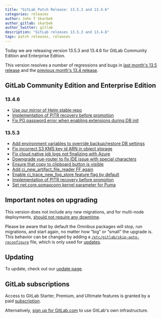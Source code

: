```yaml
---
title: "GitLab Patch Release: 13.5.3 and 13.4.6"
categories: releases
author: John T Skarbek
author_gitlab: skarbek
author_twitter: gitlab
description: "GitLab releases 13.5.3 and 13.4.6"
tags: patch releases, releases
---
```


<!-- For detailed instructions on how to complete this, please see https://gitlab.com/gitlab-org/release/docs/blob/master/general/patch/blog-post.md -->

Today we are releasing version 13.5.3 and 13.4.6 for GitLab Community Edition and Enterprise Edition.

This version resolves a number of regressions and bugs in
[last month's 13.5 release](/releases/2020/10/22/gitlab-13-5-released/) and
the [previous month's 13.4 release](/releases/2020/09/22/gitlab-13-4-released/).

## GitLab Community Edition and Enterprise Edition

### 13.4.6

* [Use our mirror of Helm stable repo](https://gitlab.com/gitlab-org/gitlab/-/merge_requests/44875)
* [Implementation of PITR recovery before promotion](https://gitlab.com/gitlab-org/omnibus-gitlab/-/merge_requests/4636)
* [Fix PG password error when enabling extensions during DB init](https://gitlab.com/gitlab-org/charts/gitlab/-/merge_requests/1593)

### 13.5.3

* [Add environment variables to override backup/restore DB settings](https://gitlab.com/gitlab-org/gitlab/-/merge_requests/45855)
* [Fix incorrect S3 KMS key id ARN in object storage](https://gitlab.com/gitlab-org/gitlab/-/merge_requests/46107)
* [Fix cloud native job logs not finalizing with Azure](https://gitlab.com/gitlab-org/gitlab/-/merge_requests/46209)
* [Downgrade vue-router to fix IDE issue with special characters](https://gitlab.com/gitlab-org/gitlab/-/merge_requests/46398)
* [Ensure that copy to clipboard button is visible](https://gitlab.com/gitlab-org/gitlab/-/merge_requests/46466)
* [Add ci_new_artifact_file_reader FF again](https://gitlab.com/gitlab-org/gitlab/-/merge_requests/46552)
* [Enable ci_trace_new_fog_store feature flag by default](https://gitlab.com/gitlab-org/gitlab/-/merge_requests/46577)
* [Implementation of PITR recovery before promotion](https://gitlab.com/gitlab-org/omnibus-gitlab/-/merge_requests/4636)
* [Set net.core.somaxconn kernel parameter for Puma](https://gitlab.com/gitlab-org/omnibus-gitlab/-/merge_requests/4688)

## Important notes on upgrading

This version does not include any new migrations, and for multi-node deployments, [should not require any downtime](https://docs.gitlab.com/ee/update/#upgrading-without-downtime).

Please be aware that by default the Omnibus packages will stop, run migrations,
and start again, no matter how “big” or “small” the upgrade is. This behavior
can be changed by adding a [`/etc/gitlab/skip-auto-reconfigure`](http://docs.gitlab.com/omnibus/update/README.html) file,
which is only used for [updates](https://docs.gitlab.com/omnibus/update/README.html).

## Updating

To update, check out our [update page](/update/).

## GitLab subscriptions

Access to GitLab Starter, Premium, and Ultimate features is granted by a paid [subscription](/pricing/).

Alternatively, [sign up for GitLab.com](https://gitlab.com/users/sign_in)
to use GitLab's own infrastructure.
